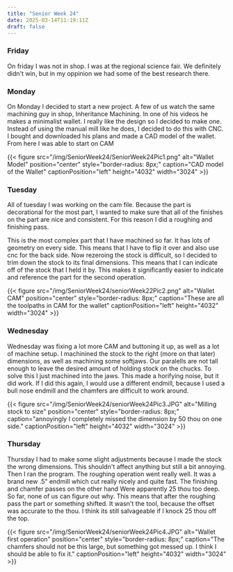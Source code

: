 ```yaml
---
title: "Senior Week 24"
date: 2025-03-14T11:19:11Z
draft: false
---
```


### Friday 

On friday I was not in shop. I was at the regional science fair. We definitely didn't win, but in my oppinion we had some of the best research there. 

### Monday

On Monday I decided to start a new project. A few of us watch the same machining guy in shop, Inheritance Machining. In one of his videos he makes a minimalist wallet. I really like the design so I decided to make one. Instead of using the manual mill like he does, I decided to do this with CNC. I bought and downloaded his plans and made a CAD model of the wallet. From here I was able to start on CAM 

{{< figure src="/img/SeniorWeek24/SeniorWeek24Pic1.png" alt="Wallet Model" position="center" style="border-radius: 8px;" caption="CAD model of the Wallet" captionPosition="left" height="4032" width="3024" >}}


### Tuesday

All of tuesday I was working on the cam file. Because the part is decorational for the most part, I wanted to make sure that all of the finishes on the part are nice and consistent. For this reason I did a roughing and finishing pass.

This is the most complex part that I have machined so far. It has lots of geometry on every side. This means that I have to flip it over and also use cnc for the back side. Now rezeroing the stock is difficult, so I decided to trim down the stock to its final dimensions. This means that I can indicate off of the stock that I held it by. This makes it significantly easier to indicate and reference the part for the second operation. 

{{< figure src="/img/SeniorWeek24/seniorWeek22Pic2.png" alt="Wallet CAM" position="center" style="border-radius: 8px;" caption="These are all the toolpaths in CAM for the wallet" captionPosition="left" height="4032" width="3024" >}}


### Wednesday

Wednesday was fixing a lot more CAM and buttoning it up, as well as a lot of machine setup. I machinined the stock to the right (more on that later) dimensions, as well as machining some softjaws. Our paralells are not tall enough to leave the desired amount of holding stock on the chucks. To solve this I just machined into the jaws. This made a horifying noise, but it did work. If I did this again, I would use a different endmill, because I used a bull nose endmill and the chamfers are difficult to work around. 

{{< figure src="/img/SeniorWeek24/seniorWeek24Pic3.JPG" alt="Milling stock to size" position="center" style="border-radius: 8px;" caption="annoyingly I completely missed the dimension by 50 thou on one side." captionPosition="left" height="4032" width="3024" >}}


### Thursday 

Thursday I had to make some slight adjustments because I made the stock the wrong dimensions. This shouldn't affect anything but still a bit annoying. Then I ran the program. The roughing operation went really well. It was a brand new .5" endmill which cut really nicely and quite fast. The finishing and chamfer passes on the other hand Were apparently 25 thou too deep. So far, none of us can figure out why. This means that after the roughing pass the part or something shifted. It wasn't the tool, because the offset was accurate to the thou. I think its still salvageable if I knock 25 thou off the top. 

{{< figure src="/img/SeniorWeek24/seniorWeek24Pic4.JPG" alt="Wallet first operation" position="center" style="border-radius: 8px;" caption="The chamfers should not be this large, but something got messed up. I think I should be able to fix it." captionPosition="left" height="4032" width="3024" >}}
